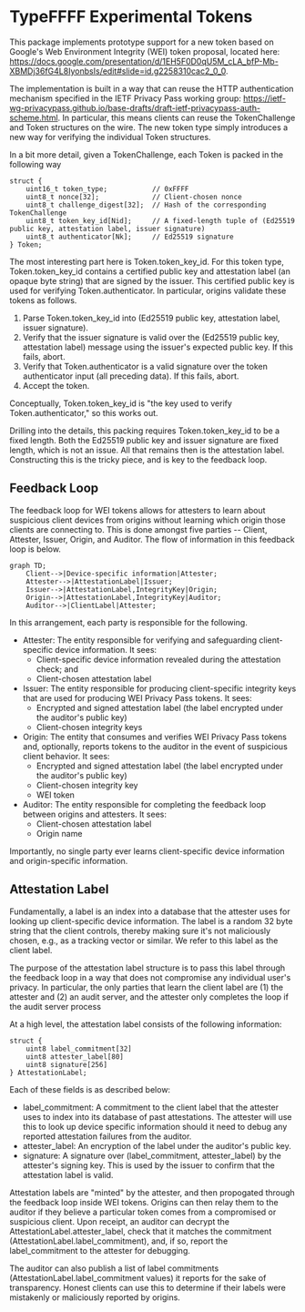 # TypeFFFF Experimental Tokens

This package implements prototype support for a new token based on Google's Web Environment Integrity (WEI) token proposal, located here: https://docs.google.com/presentation/d/1EH5F0D0qU5M_cLA_bfP-Mb-XBMDj36fG4L8IyonbsIs/edit#slide=id.g2258310cac2_0_0.

The implementation is built in a way that can reuse the HTTP authentication mechanism specified in the IETF Privacy Pass working group: https://ietf-wg-privacypass.github.io/base-drafts/draft-ietf-privacypass-auth-scheme.html. In particular, this means clients can reuse the TokenChallenge and Token structures on the wire. The new token type simply introduces a new way for verifying the individual Token structures.

In a bit more detail, given a TokenChallenge, each Token is packed in the following way

```
struct {
    uint16_t token_type;           // 0xFFFF
    uint8_t nonce[32];             // Client-chosen nonce
    uint8_t challenge_digest[32];  // Hash of the corresponding TokenChallenge
    uint8_t token_key_id[Nid];     // A fixed-length tuple of (Ed25519 public key, attestation label, issuer signature)
    uint8_t authenticator[Nk];     // Ed25519 signature
} Token;
```

The most interesting part here is Token.token_key_id. For this token type, Token.token_key_id contains a certified public key and attestation label (an opaque byte string) that are signed by the issuer. This certified public key is used for verifying Token.authenticator. In particular, origins validate these tokens as follows.

1. Parse Token.token_key_id into (Ed25519 public key, attestation label, issuer signature).
2. Verify that the issuer signature is valid over the (Ed25519 public key, attestation label) message using the issuer's expected public key. If this fails, abort.
3. Verify that Token.authenticator is a valid signature over the token authenticator input (all preceding data). If this fails, abort.
4. Accept the token.

Conceptually, Token.token_key_id is "the key used to verify Token.authenticator," so this works out.

Drilling into the details, this packing requires Token.token_key_id to be a fixed length. Both the Ed25519 public key and issuer signature are fixed length, which is not an issue. All that remains then is the attestation label. Constructing this is the tricky piece, and is key to the feedback loop.

## Feedback Loop

The feedback loop for WEI tokens allows for attesters to learn about suspicious client devices from origins without learning which origin those clients are connecting to. This is done amongst five parties -- Client, Attester, Issuer, Origin, and Auditor. The flow of information in this feedback loop is below.

```mermaid
graph TD;
    Client-->|Device-specific information|Attester;
    Attester-->|AttestationLabel|Issuer;
    Issuer-->|AttestationLabel,IntegrityKey|Origin;
    Origin-->|AttestationLabel,IntegrityKey|Auditor;
    Auditor-->|ClientLabel|Attester;
```

In this arrangement, each party is responsible for the following.

- Attester: The entity responsible for verifying and safeguarding client-specific device information. It sees:
    - Client-specific device information revealed during the attestation check; and
    - Client-chosen attestation label
- Issuer: The entity responsible for producing client-specific integrity keys that are used for producing WEI Privacy Pass tokens. It sees:
    - Encrypted and signed attestation label (the label encrypted under the auditor's public key)
    - Client-chosen integrity keys
- Origin: The entity that consumes and verifies WEI Privacy Pass tokens and, optionally, reports tokens to the auditor in the event of suspicious client behavior. It sees:
    - Encrypted and signed attestation label (the label encrypted under the auditor's public key)
    - Client-chosen integrity key
    - WEI token
- Auditor: The entity responsible for completing the feedback loop between origins and attesters. It sees:
    - Client-chosen attestation label
    - Origin name

Importantly, no single party ever learns client-specific device information and origin-specific information.

## Attestation Label

Fundamentally, a label is an index into a database that the attester uses for looking up client-specific device information. The label is a random 32 byte string that the client controls, thereby making sure it's not maliciously chosen, e.g., as a tracking vector or similar. We refer to this label as the client label.

The purpose of the attestation label structure is to pass this label through the feedback loop in a way that does not compromise any individual user's privacy. In particular, the only parties that learn the client label are (1) the attester and (2) an audit server, and the attester only completes the loop if the audit server process

At a high level, the attestation label consists of the following information:

```
struct {
    uint8 label_commitment[32]
    uint8 attester_label[80]
    uint8 signature[256]
} AttestationLabel;
```

Each of these fields is as described below:

- label_commitment: A commitment to the client label that the attester uses to index into its database of past attestations. The attester will use this to look up device specific information should it need to debug any reported attestation failures from the auditor.
- attester_label: An encryption of the label under the auditor's public key.
- signature: A signature over (label_commitment, attester_label) by the attester's signing key. This is used by the issuer to confirm that the attestation label is valid.

Attestation labels are "minted" by the attester, and then propogated through the feedback loop inside WEI tokens. Origins can then relay them to the auditor if they believe a particular token comes from a compromised or suspicious client. Upon receipt, an auditor can decrypt the AttestationLabel.attester_label, check that it matches the commitment (AttestationLabel.label_commitment), and, if so, report the label_commitment to the attester for debugging.

The auditor can also publish a list of label commitments (AttestationLabel.label_commitment values) it reports for the sake of transparency. Honest clients can use this to determine if their labels were mistakenly or maliciously reported by origins.
